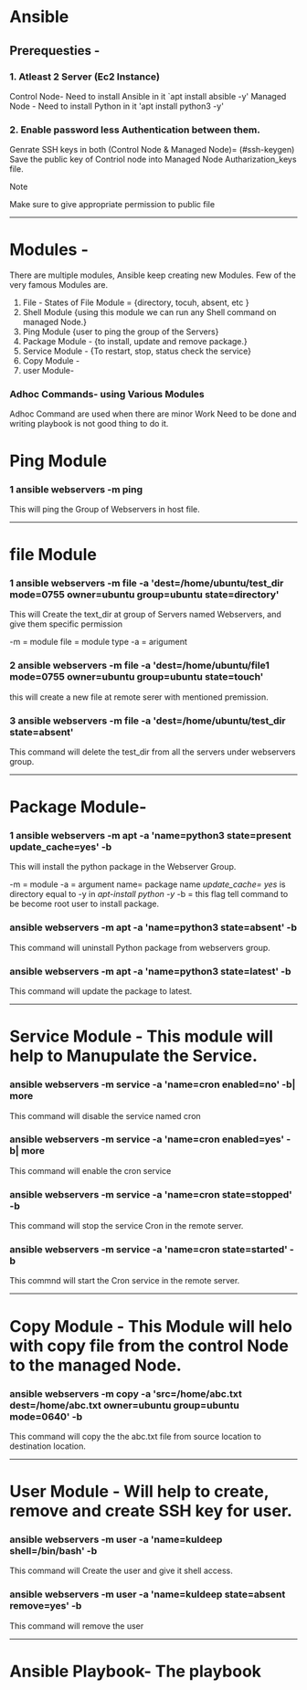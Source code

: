 # Ansible

## Prerequesties - 
### 1. Atleast 2 Server (Ec2 Instance)
Control Node- Need to install Ansible in it
    `apt install absible -y'
Managed Node - Need to install Python in it 
    'apt install python3 -y'

### 2. Enable password less Authentication between them. 
   Genrate SSH keys in both (Control Node & Managed Node)= 
            (#ssh-keygen)
   Save the public key of Contriol node into Managed Node Autharization_keys file.    


> [!NOTE]
> Make sure to give appropriate permission to public file
_________________________________________________________
# Modules -  

There are multiple modules, Ansible keep creating new Modules. Few of the very famous Modules are. 
1. File -
   States of File Module = {directory, tocuh, absent, etc }
2. Shell Module {using this module we can run any Shell command on managed Node.}
3. Ping Module {user to ping the group of the Servers}
4. Package Module - {to install, update and remove package.}
5. Service Module - {To restart, stop, status check the service}
6. Copy Module -
7. user Module- 



### Adhoc Commands- using Various Modules
Adhoc Command are used when there are minor Work Need to be done and writing playbook is not good thing to do it. 

# Ping Module


### 1 ansible webservers -m ping

This will ping the Group of Webservers in host file. 
___________________________________________________ 

# file Module

### 1 ansible webservers -m file -a 'dest=/home/ubuntu/test_dir mode=0755 owner=ubuntu group=ubuntu state=directory'

This will Create the text_dir at group of Servers named Webservers, and give them specific permission

-m = module
file = module type 
-a = arigument

### 2 ansible webservers -m file -a 'dest=/home/ubuntu/file1 mode=0755 owner=ubuntu group=ubuntu state=touch'

this will create a new file at remote serer with mentioned premission.

### 3 ansible webservers -m file -a 'dest=/home/ubuntu/test_dir  state=absent'

This command will delete the test_dir from all the servers under webservers group. 

*************************************************************************************************************

# Package Module- 

### 1 ansible webservers -m apt -a 'name=python3 state=present update_cache=yes' -b
This will install the python package in the Webserver Group.

-m = module
-a = argument
name= package name 
*update_cache= yes* is directory equal to -y in  *apt-install python -y* 
-b = this flag tell command to be become root user to install package. 

### ansible webservers -m apt -a 'name=python3 state=absent' -b

This command will uninstall Python package from webservers group.

### ansible webservers -m apt -a 'name=python3 state=latest' -b

This command will update the package to latest.


****************************************************************************************************************

# Service Module - This module will help to Manupulate the Service. 

### ansible webservers -m service -a 'name=cron enabled=no' -b| more

This command will disable the service named cron 

### ansible webservers -m service -a 'name=cron enabled=yes' -b| more

This command will enable the cron service 

### ansible webservers -m service -a 'name=cron state=stopped' -b

This command will stop the service Cron in the remote server.

### ansible webservers -m service -a 'name=cron state=started' -b

This commnd will start the Cron service in the remote server.

******************************************************************

# Copy Module - This Module will helo with copy file from the control Node to the managed Node. 

### ansible webservers -m copy -a 'src=/home/abc.txt dest=/home/abc.txt owner=ubuntu group=ubuntu mode=0640' -b

This command will copy the the abc.txt file from source location to destination location.

*******************************************************************

# User Module - Will help to create, remove and create SSH key for user. 

### ansible webservers -m user -a 'name=kuldeep shell=/bin/bash' -b

This command will Create the user and give it shell access.

###  ansible webservers -m user -a 'name=kuldeep state=absent remove=yes' -b

This command will remove the user

**********************************************************


# Ansible Playbook- The playbook 


























